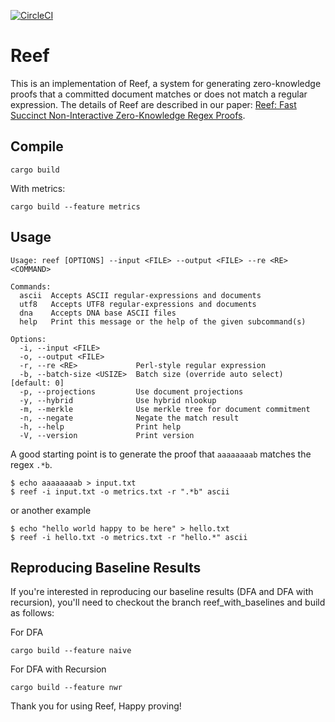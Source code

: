 [![CircleCI](https://circleci.com/gh/elefthei/rezk.svg?style=svg&circle-token=88c4900395a0fc7ac7d9d63b3186d31c9d840ef2)](https://app.circleci.com/pipelines/github/elefthei/rezk?branch=main&circle-token=88c4900395a0fc7ac7d9d63b3186d31c9d840ef2)

# Reef

This is an implementation of Reef, a system for generating zero-knowledge proofs that a committed document matches or does not match a regular expression.
The details of Reef are described in our paper: [Reef: Fast Succinct Non-Interactive Zero-Knowledge Regex Proofs](https://eprint.iacr.org/2023/1886).

## Compile

```
cargo build
```

With metrics:
```
cargo build --feature metrics
```

## Usage

```
Usage: reef [OPTIONS] --input <FILE> --output <FILE> --re <RE> <COMMAND>

Commands:
  ascii  Accepts ASCII regular-expressions and documents
  utf8   Accepts UTF8 regular-expressions and documents
  dna    Accepts DNA base ASCII files
  help   Print this message or the help of the given subcommand(s)

Options:
  -i, --input <FILE>
  -o, --output <FILE>
  -r, --re <RE>             Perl-style regular expression
  -b, --batch-size <USIZE>  Batch size (override auto select) [default: 0]
  -p, --projections         Use document projections
  -y, --hybrid              Use hybrid nlookup
  -m, --merkle              Use merkle tree for document commitment
  -n, --negate              Negate the match result
  -h, --help                Print help
  -V, --version             Print version
```

A good starting point is to generate the proof that `aaaaaaaab` matches the regex `.*b`.

```
$ echo aaaaaaaab > input.txt
$ reef -i input.txt -o metrics.txt -r ".*b" ascii
```

or another example
```
$ echo "hello world happy to be here" > hello.txt
$ reef -i hello.txt -o metrics.txt -r "hello.*" ascii
```

## Reproducing Baseline Results
If you're interested in reproducing our baseline results (DFA and DFA with recursion), you'll need to checkout the branch reef_with_baselines and build as follows: 

For DFA 
```
cargo build --feature naive
```

For DFA with Recursion
```
cargo build --feature nwr
```

Thank you for using Reef,
Happy proving!
